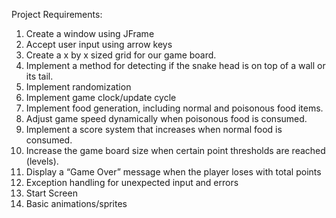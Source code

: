 Project Requirements:
1.	Create a window using JFrame
2.	Accept user input using arrow keys
3.	Create a x by x sized grid for our game board.
4.	Implement a method for detecting if the snake head is on top of a wall or its tail.
5.	Implement randomization
6.	Implement game clock/update cycle
7.	Implement food generation, including normal and poisonous food items.
8.	Adjust game speed dynamically when poisonous food is consumed.
9.	Implement a score system that increases when normal food is consumed.
10.	Increase the game board size when certain point thresholds are reached (levels).
11.	Display a “Game Over” message when the player loses with total points
12.	Exception handling for unexpected input and errors
13.	Start Screen
14.	Basic animations/sprites
